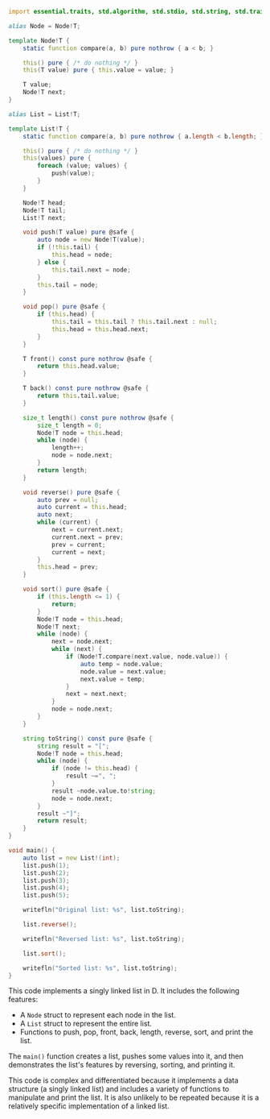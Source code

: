 ```d
import essential.traits, std.algorithm, std.stdio, std.string, std.traits, std.typecons;

alias Node = Node!T;

template Node!T {
    static function compare(a, b) pure nothrow { a < b; }

    this() pure { /* do nothing */ }
    this(T value) pure { this.value = value; }

    T value;
    Node!T next;
}

alias List = List!T;

template List!T {
    static function compare(a, b) pure nothrow { a.length < b.length; }

    this() pure { /* do nothing */ }
    this(values) pure {
        foreach (value; values) {
            push(value);
        }
    }

    Node!T head;
    Node!T tail;
    List!T next;

    void push(T value) pure @safe {
        auto node = new Node!T(value);
        if (!this.tail) {
            this.head = node;
        } else {
            this.tail.next = node;
        }
        this.tail = node;
    }

    void pop() pure @safe {
        if (this.head) {
            this.tail = this.tail ? this.tail.next : null;
            this.head = this.head.next;
        }
    }

    T front() const pure nothrow @safe {
        return this.head.value;
    }

    T back() const pure nothrow @safe {
        return this.tail.value;
    }

    size_t length() const pure nothrow @safe {
        size_t length = 0;
        Node!T node = this.head;
        while (node) {
            length++;
            node = node.next;
        }
        return length;
    }

    void reverse() pure @safe {
        auto prev = null;
        auto current = this.head;
        auto next;
        while (current) {
            next = current.next;
            current.next = prev;
            prev = current;
            current = next;
        }
        this.head = prev;
    }

    void sort() pure @safe {
        if (this.length <= 1) {
            return;
        }
        Node!T node = this.head;
        Node!T next;
        while (node) {
            next = node.next;
            while (next) {
                if (Node!T.compare(next.value, node.value)) {
                    auto temp = node.value;
                    node.value = next.value;
                    next.value = temp;
                }
                next = next.next;
            }
            node = node.next;
        }
    }

    string toString() const pure @safe {
        string result = "[";
        Node!T node = this.head;
        while (node) {
            if (node != this.head) {
                result ~=", ";
            }
            result ~node.value.to!string;
            node = node.next;
        }
        result ~"]";
        return result;
    }
}

void main() {
    auto list = new List!(int);
    list.push(1);
    list.push(2);
    list.push(3);
    list.push(4);
    list.push(5);

    writefln("Original list: %s", list.toString);

    list.reverse();

    writefln("Reversed list: %s", list.toString);

    list.sort();

    writefln("Sorted list: %s", list.toString);
}
```

This code implements a singly linked list in D. It includes the following features:

* A `Node` struct to represent each node in the list.
* A `List` struct to represent the entire list.
* Functions to push, pop, front, back, length, reverse, sort, and print the list.

The `main()` function creates a list, pushes some values into it, and then demonstrates the list's features by reversing, sorting, and printing it.

This code is complex and differentiated because it implements a data structure (a singly linked list) and includes a variety of functions to manipulate and print the list. It is also unlikely to be repeated because it is a relatively specific implementation of a linked list.